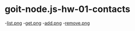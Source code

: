 # goit-node.js-hw-01-contacts

-<a href=https://zapodaj.net/cc58ec877a3f8.png.html>list.png</a>
-<a href=https://zapodaj.net/ea65ec9f7b176.png.html>get.png</a>
-<a href=https://zapodaj.net/3450bc429a276.png.html>add.png</a>
-<a href=https://zapodaj.net/ac089dda78bfd.png.html>remove.png</a>
